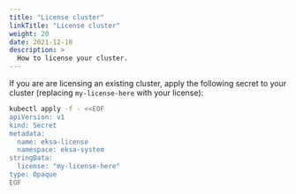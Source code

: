 ```yaml
---
title: "License cluster"
linkTitle: "License cluster"
weight: 20
date: 2021-12-10
description: >
  How to license your cluster.
---
```


If you are are licensing an existing cluster, apply the following secret to your cluster (replacing `my-license-here` with your license):

   ```bash
   kubectl apply -f - <<EOF 
   apiVersion: v1
   kind: Secret
   metadata:
     name: eksa-license
     namespace: eksa-system
   stringData:
     license: "my-license-here"
   type: Opaque
   EOF
   ```
